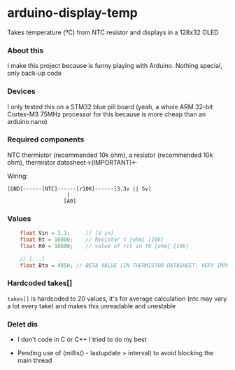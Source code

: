 # arduino-display-temp

Takes temperature (ºC) from NTC resistor and displays in a 128x32 OLED

### About this

I make this project because is funny playing with Arduino. Nothing special, only back-up code

### Devices

I only tested this on a STM32 blue pill board (yeah, a whole ARM 32-bit Cortex-M3 75MHz processor for this because is more cheap than an arduino nano)

### Required components

NTC thermistor (recommended 10k ohm), a resistor (recommended 10k ohm), thermistor datasheet->(IMPORTANT)<-

Wiring:

```
[GND]------[NTC]------[r10K]------[3.3v || 5v]
                   |
                  [A0]
```

### Values

```c++
	float Vin = 3.3;     // [V in]
	float Rt = 10000;    // Resistor t [ohm] [10k]
	float R0 = 10000;    // value of rct in T0 [ohm] [10k]

	// [...]
	float Bta = 4050; // BETA VALUE [IN THERMISTOR DATASHEET, VERY IMPORTANT!!!!!]
```

### Hardcoded takes[]

`takes[]` is hardcoded to 20 values, it's for average calculation (ntc may vary a lot every take) and makes this unreadable and unestable

### Delet dis

- I don't code in C or C++ I tried to do my best

- Pending use of (millis() - lastupdate > interval) to avoid blocking the main thread